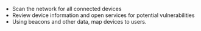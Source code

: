 
* Scan the network for all connected devices
* Review device information and open services for potential vulnerabilities
* Using beacons and other data, map devices to users.
